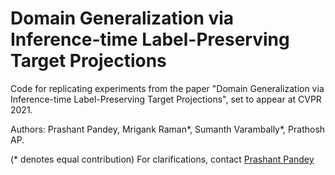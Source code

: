 # Domain Generalization via Inference-time Label-Preserving Target Projections
Code for replicating experiments from the paper "Domain Generalization via Inference-time Label-Preserving Target Projections", set to appear at CVPR 2021.

Authors: Prashant Pandey, Mrigank Raman*, Sumanth Varambally*, Prathosh AP.

(* denotes equal contribution)
For clarifications, contact [Prashant Pandey](getprashant57@gmail.com)
